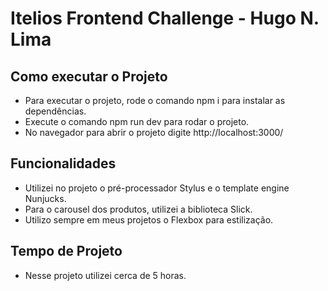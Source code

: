 # Itelios Frontend Challenge - Hugo N. Lima

## Como executar o Projeto

- Para executar o projeto, rode o comando npm i para instalar as dependências.
- Execute o comando npm run dev para rodar o projeto.
- No navegador para abrir o projeto digite http://localhost:3000/ 

## Funcionalidades

- Utilizei no projeto o pré-processador Stylus e o template engine Nunjucks.
- Para o carousel dos produtos, utilizei a biblioteca Slick.
- Utilizo sempre em meus projetos o Flexbox para estilização.

## Tempo de Projeto
- Nesse projeto utilizei cerca de 5 horas.